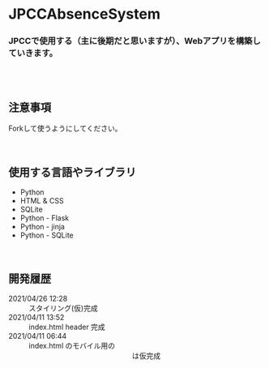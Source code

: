 # JPCCAbsenceSystem

<h3>
    JPCCで使用する（主に後期だと思いますが）、Webアプリを構築していきます。
</h3>
<br><br>

<h2>注意事項</h2>
<p>
    Forkして使うようにしてください。
</p>
<br>

<h2>使用する言語やライブラリ</h2>
<ul>
    <li>Python</li>
    <li>HTML & CSS</li>
    <li>SQLite</li>
    <li>Python - Flask</li>
    <li>Python - jinja</li>
    <li>Python - SQLite</li>
</ul>
<br>

<h2>開発履歴</h2>

<dl>
    <dt> 2021/04/26 12:28 </dt>
    <dd>
        スタイリング(仮)完成
    </dd>
    <dt> 2021/04/11 13:52 </dt>
    <dd>
        index.html header 完成
    </dd>
    <dt> 2021/04/11 06:44 </dt>
    <dd>
        index.html のモバイル用の <header> は仮完成
    </dd>
</dl>
